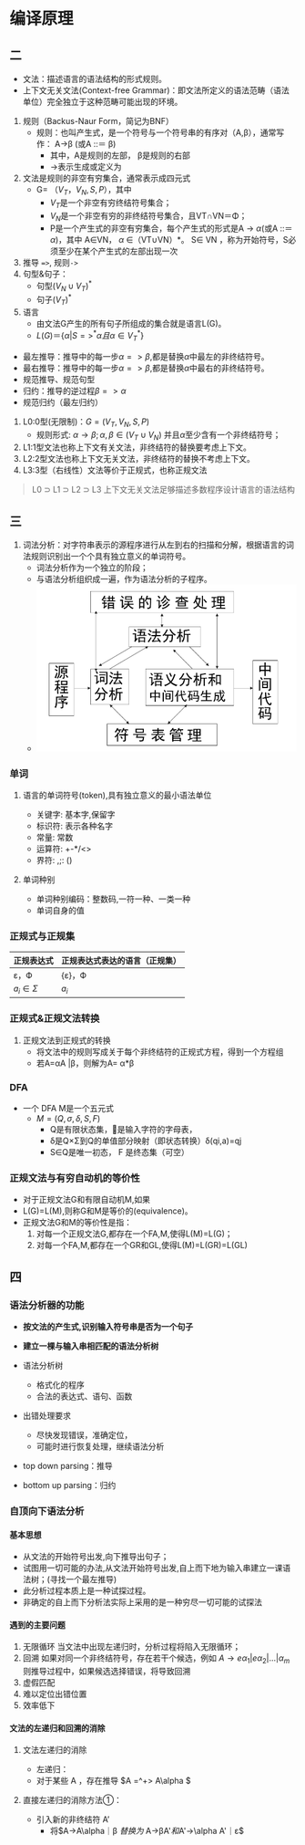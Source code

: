 # 编译原理

## 二

- 文法：描述语言的语法结构的形式规则。
- 上下文无关文法(Context-free Grammar)：即文法所定义的语法范畴（语法单位）完全独立于这种范畴可能出现的环境。

1. 规则（Backus-Naur Form，简记为BNF）
   - 规则：也叫产生式，是一个符号与一个符号串的有序对（A,β），通常写作：
A→β (或A ::＝ β)
     - 其中，A是规则的左部， β是规则的右部
     - →表示生成或定义为
2. 文法是规则的非空有穷集合，通常表示成四元式
   - G= （$V_T，V_N ,S, P$），其中
     - $V_T$是一个非空有穷终结符号集合；
     - $V_N$是一个非空有穷的非终结符号集合，且VT∩VN＝Φ；
     - P是一个产生式的非空有穷集合，每个产生式的形式是A → $\alpha$(或A ::＝ $\alpha$)，其中 A∈VN， $\alpha$ ∈（VT∪VN）*。 S∈ VN ，称为开始符号，S必须至少在某个产生式的左部出现一次
3. 推导 `=>`, 规则`->`
4. 句型&句子：
   - 句型$(V_N \cup V_T)^*$
   - 句子$(V_T)^*$
5. 语言
   - 由文法G产生的所有句子所组成的集合就是语言L(G)。
   - $L(G)＝\{ \alpha |S=>^*\alpha 且\alpha \in V_T^*\}$

- 最左推导：推导中的每一步$\alpha => \beta$,都是替换$\alpha$中最左的非终结符号。
- 最右推导：推导中的每一步$\alpha => \beta$,都是替换$\alpha$中最右的非终结符号。
- 规范推导、规范句型
- 归约：推导的逆过程$\beta => \alpha$
- 规范归约（最左归约）

1. L0:0型(无限制)：$G=(V_T,V_N,S,P)$
   - 规则形式: $\alpha \rightarrow \beta ; \alpha,\beta \in (V_T\cup V_N)$
并且$\alpha$至少含有一个非终结符号；
2. L1:1型文法也称上下文有关文法，非终结符的替换要考虑上下文。
3. L2:2型文法也称上下文无关文法，非终结符的替换不考虑上下文。
4. L3:3型（右线性）文法等价于正规式，也称正规文法

> L0 ⊃  L1 ⊃ L2 ⊃ L3
> 上下文无关文法足够描述多数程序设计语言的语法结构

## 三

1. 词法分析：对字符串表示的源程序进行从左到右的扫描和分解，根据语言的词法规则识别出一个个具有独立意义的单词符号。
   - 词法分析作为一个独立的阶段；
   - 与语法分析组织成一遍，作为语法分析的子程序。
   - ![by1](../res/by1.png)

### 单词

1. 语言的单词符号(token),具有独立意义的最小语法单位
    - 关键字: 基本字,保留字
    - 标识符: 表示各种名字
    - 常量: 常数
    - 运算符: +-*/<>
    - 界符: ,;: ()

2. 单词种别
   - 单词种别编码：整数码,一符一种、一类一种
   - 单词自身的值

### 正规式与正规集

|正规表达式|正规表达式表达的语言（正规集）|
|--|--|
|ε，Ф|{ε}，Ф|
|$a_i\in\Sigma$|$a_i$|

### 正规式&正规文法转换

1. 正规文法到正规式的转换
   - 将文法中的规则写成关于每个非终结符的正规式方程，得到一个方程组
   - 若A=αA |β，则解为A= α*β

### DFA

- 一个 DFA M是一个五元式
  - $M=(Q, \sigma, δ , S, F)$
    - Q是有限状态集，是输入字符的字母表，
    - δ是Q×Σ到Q的单值部分映射（即状态转换）δ(qi,a)=qj
    - S∈Q是唯一初态， F 是终态集（可空）

### 正规文法与有穷自动机的等价性

- 对于正规文法G和有限自动机M,如果
- L(G)=L(M),则称G和M是等价的(equivalence)。
- 正规文法G和M的等价性是指：
  1. 对每一个正规文法G,都存在一个FA,M,使得L(M)=L(G)；
  2. 对每一个FA,M,都存在一个GR和GL,使得L(M)=L(GR)=L(GL)

## 四

### 语法分析器的功能

- **按文法的产生式,识别输入符号串是否为一个句子**
- **建立一棵与输入串相匹配的语法分析树**

- 语法分析树
  - 格式化的程序
  - 合法的表达式、语句、函数
- 出错处理要求
  - 尽快发现错误，准确定位，
  - 可能时进行恢复处理，继续语法分析
- top  down   parsing：推导
- bottom up parsing：归约
  
### 自顶向下语法分析

#### 基本思想

- 从文法的开始符号出发,向下推导出句子；
- 试图用一切可能的办法,从文法开始符号出发,自上而下地为输入串建立一课语法树；(寻找一个最左推导)
- 此分析过程本质上是一种试探过程。
- 非确定的自上而下分析法实际上采用的是一种穷尽一切可能的试探法

#### 遇到的主要问题

1. 无限循环
    当文法中出现左递归时，分析过程将陷入无限循环；
2. 回溯
   如果对同一个非终结符号，存在若干个候选，例如
       $A → e \alpha _1|e\alpha _2|...|\alpha _m$
   则推导过程中，如果候选选择错误，将导致回溯
3. 虚假匹配
4. 难以定位出错位置
5. 效率低下

#### 文法的左递归和回溯的消除

1. 文法左递归的消除
   - 左递归：
   - 对于某些 A ，存在推导  $A =^+> A\alpha $

2. 直接左递归的消除方法①：
   - 引入新的非终结符 A’
     - 将$A→A\alpha｜β $替换为$ A→βA'$和$A'→\alpha A'｜ε$

